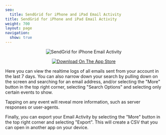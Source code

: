 ```yaml
---
seo:
  title: SendGrid for iPhone and iPad Email Activity
title: SendGrid for iPhone and iPad Email Activity
weight: 700
layout: page
navigation:
  show: true
---
```


<p style="text-align:center">
	<img src="{{root_url}}/images/sendgrid_for_iphone_activity.gif" alt="SendGrid for iPhone Email Activity" style="display:inline"/>
</p>

<p style="text-align:center">
	<a href="https://itunes.apple.com/us/app/sendgrid/id916808878?mt=8" target="_blank">
		<img src="{{root_url}}/images/download_app_store.svg" alt="Download On The App Store" style="display:inline;border:none;" />
	</a>
</p>

Here you can view the realtime logs of all emails sent from your account in the last 7 days. You can also narrow down your search by pulling down on the screen and searching for an email address, and/or selecting the "More" button in the top right corner, selecting "Search Options" and selecting only certain events to show.
 
Tapping on any event will reveal more information, such as server responses or user-agents.

Finally, you can export your Email Activity by selecting the "More" button in the top right corner and selecting "Export".  This will create a CSV that you can open in another app on your device.
